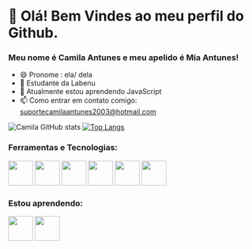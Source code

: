 # 👋 Olá! Bem Vindes ao meu perfil do Github.
### Meu nome é Camila Antunes e meu apelido é Mia Antunes!

- 😄 Pronome : ela/ dela
- 🎒 Estudante da Labenu 
- 🌱 Atualmente estou aprendendo JavaScript
- 📫 Como entrar em contato comigo: suportecamilaantunes2003@hotmail.com

![Camila GitHub stats](https://github-readme-stats.vercel.app/api?username=MiaAntunes&show_icons=true&theme=tokyonight)
[![Top Langs](https://github-readme-stats.vercel.app/api/top-langs/?username=MiaAntunes&langs_count=8)](https://github.com/MiaAntunes/github-readme-stats)
  
### Ferramentas e Tecnologias:
<div style="display: inline_block">
    <img width="50px" src="https://cdn.jsdelivr.net/gh/devicons/devicon/icons/html5/html5-original-wordmark.svg" />
    <img width="50px" src="https://cdn.jsdelivr.net/gh/devicons/devicon/icons/css3/css3-original-wordmark.svg" />
    <img width="50px" src="https://cdn.jsdelivr.net/gh/devicons/devicon/icons/git/git-original.svg" />
    <img width="50px" src="https://cdn.jsdelivr.net/gh/devicons/devicon/icons/figma/figma-original.svg" />
    <img width="50px" src="https://cdn.jsdelivr.net/gh/devicons/devicon/icons/github/github-original.svg" />
    <img width="50px" src="https://cdn.jsdelivr.net/gh/devicons/devicon/icons/javascript/javascript-original.svg" />
 </div>

### Estou aprendendo:
<div>
  <img width="50px" src="https://cdn.jsdelivr.net/gh/devicons/devicon/icons/react/react-original.svg" />
  <img width="50px" src="https://cdn.jsdelivr.net/gh/devicons/devicon/icons/sass/sass-original.svg" />

</div>




          
